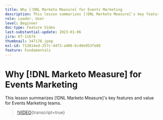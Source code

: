 ```yaml
---
title: Why [!DNL Marketo Measure] for Events Marketing
description: This lesson summarizes [!DNL Marketo Measure]'s key features and value for Events Marketing teams.
role: Leader, User
level: Beginner
doc-type: Feature Video
last-substantial-update: 2023-01-06
jira: KT-11674
thumbnail: 347178.jpeg
exl-id: 713014ed-257c-44f3-a406-bc40e953fe88
feature: Fundamentals
---
```

# Why [!DNL Marketo Measure] for Events Marketing

This lesson summarizes [!DNL Marketo Measure]'s key features and value for Events Marketing teams.

>[!VIDEO](https://video.tv.adobe.com/v/347178/?learn=on){transcript=true}
